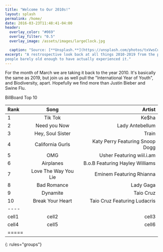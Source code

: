 ```yaml
---
title: "Welcome to Our 2010s!"
layout: splash
permalink: /home/
date: 2016-03-23T11:48:41-04:00
header:
  overlay_color: "#069"
  overlay_filter: "0.5"
  overlay_image: /assets/images/largeClock.jpg

  caption: "Source: [**Unsplash.**](https://unsplash.com/photos/txVwsCuWC94)"
excerpt: "A restrospective look back at all things 2010-2019 from the perspective of
people barely old enough to have actually experienced it."
---
```


For the month of March we are taking it back to the year 2010. It's basically the same as 2019, but join us as well pull the "International Year of Youth", and Biodiversity, apart. Hopefully we find more than Justin Bieber and Swine Flu.

BillBoard Top 10

| Rank | Song | Artist |
|:--------|:-------:|--------:|
| 1   | Tik Tok   | Ke$ha   |
| 2   | Need you Now   | Lady Antebellum   |
| 3   | Hey, Soul Sister   | Train   |
| 4   | California Gurls   | Katy Perry Featuring Snoop Dogg   |
| 5   | OMG   | Usher Featuring wiil.i.am   |
| 6   | Airplanes   | B.o.B Featuring Hayley Williams   |
| 7   | Love The Way You Lie   | Eminem Featuring Rhianna   |
| 8   | Bad Romance   | Lady Gaga   |
| 9   | Dynamite   | Taio Cruz   |
| 10   | Break Your Heart   | Taio Cruz Featuring Ludacris  |
|----
| cell1   | cell2   | cell3   |
| cell4   | cell5   | cell6   |
|=====
{: rules="groups"} 